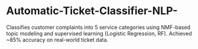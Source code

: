 # Automatic-Ticket-Classifier-NLP-
Classifies customer complaints into 5 service categories using NMF-based topic modeling and supervised learning (Logistic Regression, RF). Achieved ~85% accuracy on real-world ticket data.
